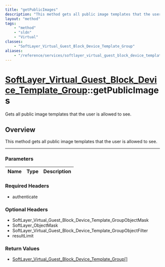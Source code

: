 ```yaml
---
title: "getPublicImages"
description: "This method gets all public image templates that the user is allowed to see."
layout: "method"
tags:
    - "method"
    - "sldn"
    - "Virtual"
classes:
    - "SoftLayer_Virtual_Guest_Block_Device_Template_Group"
aliases:
    - "/reference/services/softlayer_virtual_guest_block_device_template_group/getPublicImages"
---
```

# [SoftLayer_Virtual_Guest_Block_Device_Template_Group](/reference/services/SoftLayer_Virtual_Guest_Block_Device_Template_Group)::getPublicImages


Gets all public image templates that the user is allowed to see. 


## Overview 
This method gets all public image templates that the user is allowed to see. 

-----

### Parameters 
|Name | Type | Description |
| --- | --- | --- |


### Required Headers
* authenticate


### Optional Headers
* SoftLayer_Virtual_Guest_Block_Device_Template_GroupObjectMask
* SoftLayer_ObjectMask
* SoftLayer_Virtual_Guest_Block_Device_Template_GroupObjectFilter
* resultLimit

### Return Values
* <a href='/reference/datatypes/SoftLayer_Virtual_Guest_Block_Device_Template_Group'>SoftLayer_Virtual_Guest_Block_Device_Template_Group[] </a>




